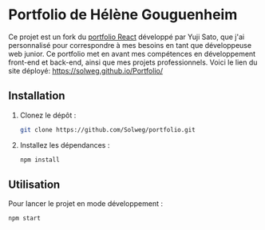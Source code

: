 # Portfolio de Hélène Gouguenheim

Ce projet est un fork du [portfolio React](https://github.com/yujisatojr/react-portfolio-template) développé par Yuji Sato, que j'ai personnalisé pour correspondre à mes besoins en tant que développeuse web junior. 
Ce portfolio met en avant mes compétences en développement front-end et back-end, ainsi que mes projets professionnels.
Voici le lien du site déployé: https://solweg.github.io/Portfolio/

## Installation

1. Clonez le dépôt :
    ```bash
    git clone https://github.com/Solweg/portfolio.git
    ```
2. Installez les dépendances :
    ```bash
    npm install
    ```

## Utilisation

Pour lancer le projet en mode développement :
```bash
npm start
